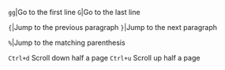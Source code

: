 `gg`|Go to the first line
`G`|Go to the last line

`{`|Jump to the previous paragraph
`}`|Jump to the next paragraph

`%`|Jump to the matching parenthesis 

`Ctrl+d`   Scroll down half a page
`Ctrl+u`   Scroll up half a page